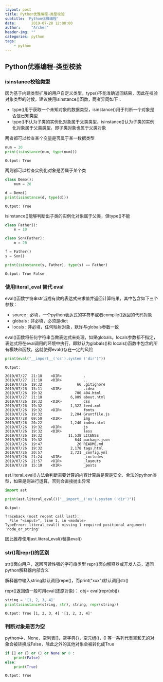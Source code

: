 ```yaml
---
layout: post
title: Python优雅编程-类型校验
subtitle: 'Python优雅编程'
date:       2019-07-28 12:00:00
author:     "Archer"
header-img: ""
categories: python
tags:
    - python
---
```


## Python优雅编程-类型校验

### isinstance校验类型

因为基于内建类型扩展的用户自定义类型，type()不能准确返回结果，因此在校验对象类型的时候，建议使用isinstance()函数，两者异同如下：

- type()用于获取一个未知对象的数据类型，isinstance()用于判断一个对象是否是已知类型
- type()不认为子类的实例化对象属于父类类型，isinstance()认为子类的实例化对象属于父类类型，即子类对象也属于父类对象

两者都可以检查某个变量是否属于某一数据类型

```python
num = 20
print(isinstance(num, type(num)))
```

```text
Output: True
```

两则都可以检查实例化对象是否属于某个类

```python
class Demo():
    num = 20

d = Demo()
print(isinstance(d, type(d)))
```

```text
Output: True

```

isinstance()能够判断出子类的实例化对象属于父类，但type()不能

```python
class Father():
    n = 10

class Son(Father):
    m = 20

f = Father()
s = Son()

print(isinstance(s, Father), type(s) == Father)
```

```text
Output: True False
```

### 使用literal_eval 替代 eval

eval()函数字符串str当成有效的表达式来求值并返回计算结果，其中包含如下三个参数：

- source : 必填，一个python表达式的字符串或者compile()返回的代码对象
- globals : 非必填，必须是dict
- locals : 非必填，任何映射对象，默许与globals参数一致

eval()函数将任何字符串当做表达式来处理，如果globals，locals参数都不指定，表达式将在eval调用的环境中执行，即默认为globals()和
locals()函数中包含的所有模块和函数。这就使得eval()存在一定的风险

```python
print(eval("__import__('os').system ('dir')"))
```

```text
Output:

2019/07/27  21:18    <DIR>          .
2019/07/27  21:18    <DIR>          ..
2019/07/26  19:32                66 .gitignore
2019/07/28  15:11    <DIR>          .idea
2019/07/26  19:32               700 404.html
2019/07/27  21:18             6,809 about.html
2019/07/26  19:32    <DIR>          css
2019/07/26  19:32             1,322 feed.xml
2019/07/26  19:32    <DIR>          fonts
2019/07/26  19:32             2,204 Gruntfile.js
2019/07/28  09:50    <DIR>          img
2019/07/26  20:22             1,240 index.html
2019/07/26  19:32    <DIR>          js
2019/07/26  19:32    <DIR>          less
2019/07/26  19:32            11,538 LICENSE
2019/07/26  19:32               644 package.json
2019/07/26  19:47                26 README.md
2019/07/26  19:32             2,178 tags.html
2019/07/26  20:57             2,721 _config.yml
2019/07/26  21:24    <DIR>          _includes
2019/07/26  21:57    <DIR>          _layouts
2019/07/28  15:10    <DIR>          _posts
```

ast.literal_eval()方法会判断需要计算的内容计算后是否是安全、合法的python类型，如果是则进行运算，否则会直接抛出异常

```python
import ast

print(ast.literal_eval()("__import__('os').system ('dir')"))
```

```text
Output:

Traceback (most recent call last):
  File "<input>", line 1, in <module>
TypeError: literal_eval() missing 1 required positional argument: 'node_or_string'
```

因此推荐使用ast.literal_eval()替换eval()

### str()和repr()的区别

str()面向用户，返回可读性强的字符串类型
repr()面向解释器或开发人员，返回python解释器内部含义

解释器中输入string默认调用repe()，而print("xxx")默认调用str()

repr()返回值一般可用eval(还原对象)：
obj= eval(repr(obj))

```python
string = '[1, 2, 3, 4]'
print(isinstance(string, str), string, repr(string))
```

```text
Output: True [1, 2, 3, 4] '[1, 2, 3, 4]'
```

### 判断对象是否为空

python中，None，空列表[]，空字典{}，空元组()，0 等一系列代表空和无的对象会被转换成False，除此之外的其他对象会被转化成True

```python
if [] or {} or () or None or 0 :
    print(False)
else:
    print(True)
```

```text
Output: True
```
